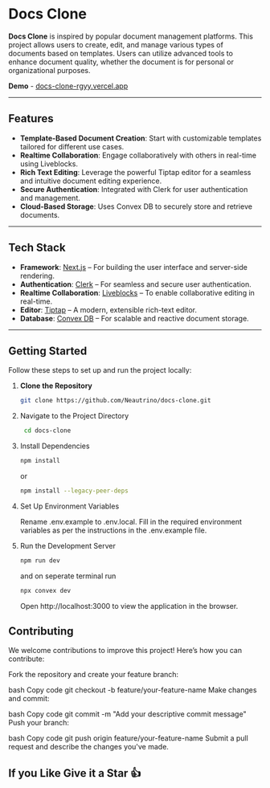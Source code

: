 # Docs Clone

**Docs Clone** is inspired by popular document management platforms. This project allows users to create, edit, and manage various types of documents based on templates. Users can utilize advanced tools to enhance document quality, whether the document is for personal or organizational purposes.

**Demo** - [docs-clone-rgyy.vercel.app
](docs-clone-rgyy.vercel.app
)

---

## Features

- **Template-Based Document Creation**: Start with customizable templates tailored for different use cases.
- **Realtime Collaboration**: Engage collaboratively with others in real-time using Liveblocks.
- **Rich Text Editing**: Leverage the powerful Tiptap editor for a seamless and intuitive document editing experience.
- **Secure Authentication**: Integrated with Clerk for user authentication and management.
- **Cloud-Based Storage**: Uses Convex DB to securely store and retrieve documents.

---

## Tech Stack

- **Framework**: [Next.js](https://nextjs.org/) – For building the user interface and server-side rendering.
- **Authentication**: [Clerk](https://clerk.dev/) – For seamless and secure user authentication.
- **Realtime Collaboration**: [Liveblocks](https://liveblocks.io/) – To enable collaborative editing in real-time.
- **Editor**: [Tiptap](https://tiptap.dev/) – A modern, extensible rich-text editor.
- **Database**: [Convex DB](https://convex.dev/) – For scalable and reactive document storage.

---

## Getting Started

Follow these steps to set up and run the project locally:

1. **Clone the Repository**
   ```bash
   git clone https://github.com/Neautrino/docs-clone.git
   ```
2. Navigate to the Project Directory

   ```bash
    cd docs-clone
    ```
3. Install Dependencies

    ```bash
    npm install
    ```
    or
    ``` bash
    npm install --legacy-peer-deps
    ```
4. Set Up Environment Variables

    Rename .env.example to .env.local.
Fill in the required environment variables as per the instructions in the .env.example file.

5. Run the Development Server

    ```bash
    npm run dev
    ```
    and on seperate terminal run
    ```bash
    npx convex dev
    ```
    Open http://localhost:3000 to view the application in the browser.

## Contributing
We welcome contributions to improve this project! Here’s how you can contribute:

Fork the repository and create your feature branch:

bash
Copy code
git checkout -b feature/your-feature-name
Make changes and commit:

bash
Copy code
git commit -m "Add your descriptive commit message"
Push your branch:

bash
Copy code
git push origin feature/your-feature-name
Submit a pull request and describe the changes you've made.

## If you Like Give it a Star 👍